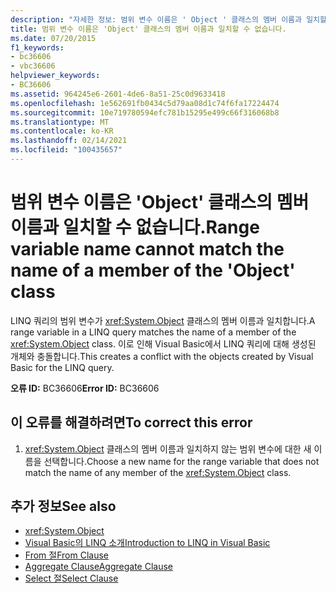 ```yaml
---
description: "자세한 정보: 범위 변수 이름은 ' Object ' 클래스의 멤버 이름과 일치할 수 없습니다."
title: 범위 변수 이름은 'Object' 클래스의 멤버 이름과 일치할 수 없습니다.
ms.date: 07/20/2015
f1_keywords:
- bc36606
- vbc36606
helpviewer_keywords:
- BC36606
ms.assetid: 964245e6-2601-4de6-8a51-25c0d9633418
ms.openlocfilehash: 1e562691fb0434c5d79aa08d1c74f6fa17224474
ms.sourcegitcommit: 10e719780594efc781b15295e499c66f316068b8
ms.translationtype: MT
ms.contentlocale: ko-KR
ms.lasthandoff: 02/14/2021
ms.locfileid: "100435657"
---
```

# <a name="range-variable-name-cannot-match-the-name-of-a-member-of-the-object-class"></a><span data-ttu-id="28219-103">범위 변수 이름은 'Object' 클래스의 멤버 이름과 일치할 수 없습니다.</span><span class="sxs-lookup"><span data-stu-id="28219-103">Range variable name cannot match the name of a member of the 'Object' class</span></span>

<span data-ttu-id="28219-104">LINQ 쿼리의 범위 변수가 <xref:System.Object> 클래스의 멤버 이름과 일치합니다.</span><span class="sxs-lookup"><span data-stu-id="28219-104">A range variable in a LINQ query matches the name of a member of the <xref:System.Object> class.</span></span> <span data-ttu-id="28219-105">이로 인해 Visual Basic에서 LINQ 쿼리에 대해 생성된 개체와 충돌합니다.</span><span class="sxs-lookup"><span data-stu-id="28219-105">This creates a conflict with the objects created by Visual Basic for the LINQ query.</span></span>  
  
 <span data-ttu-id="28219-106">**오류 ID:** BC36606</span><span class="sxs-lookup"><span data-stu-id="28219-106">**Error ID:** BC36606</span></span>  
  
## <a name="to-correct-this-error"></a><span data-ttu-id="28219-107">이 오류를 해결하려면</span><span class="sxs-lookup"><span data-stu-id="28219-107">To correct this error</span></span>  
  
1. <span data-ttu-id="28219-108"><xref:System.Object> 클래스의 멤버 이름과 일치하지 않는 범위 변수에 대한 새 이름을 선택합니다.</span><span class="sxs-lookup"><span data-stu-id="28219-108">Choose a new name for the range variable that does not match the name of any member of the <xref:System.Object> class.</span></span>  
  
## <a name="see-also"></a><span data-ttu-id="28219-109">추가 정보</span><span class="sxs-lookup"><span data-stu-id="28219-109">See also</span></span>

- <xref:System.Object>
- [<span data-ttu-id="28219-110">Visual Basic의 LINQ 소개</span><span class="sxs-lookup"><span data-stu-id="28219-110">Introduction to LINQ in Visual Basic</span></span>](../programming-guide/language-features/linq/introduction-to-linq.md)
- [<span data-ttu-id="28219-111">From 절</span><span class="sxs-lookup"><span data-stu-id="28219-111">From Clause</span></span>](../language-reference/queries/from-clause.md)
- [<span data-ttu-id="28219-112">Aggregate Clause</span><span class="sxs-lookup"><span data-stu-id="28219-112">Aggregate Clause</span></span>](../language-reference/queries/aggregate-clause.md)
- [<span data-ttu-id="28219-113">Select 절</span><span class="sxs-lookup"><span data-stu-id="28219-113">Select Clause</span></span>](../language-reference/queries/select-clause.md)
